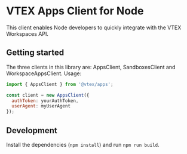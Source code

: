 # VTEX Apps Client for Node

This client enables Node developers to quickly integrate with the VTEX Workspaces API.

## Getting started

The three clients in this library are: AppsClient, SandboxesClient and WorkspaceAppsClient. Usage:

```js
import { AppsClient } from '@vtex/apps';

const client = new AppsClient({
  authToken: yourAuthToken,
  userAgent: myUserAgent
});
```

## Development

Install the dependencies (`npm install`) and run `npm run build`.
